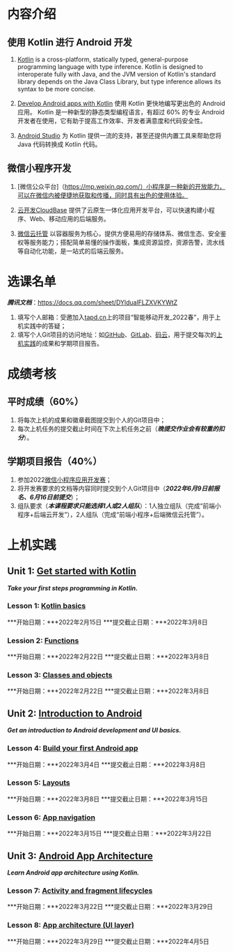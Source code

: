 # 内容介绍

## 使用 Kotlin 进行 Android 开发
1. [Kotlin](https://kotlinlang.org/) is a cross-platform, statically typed, general-purpose programming language with type inference. Kotlin is designed to interoperate fully with Java, and the JVM version of Kotlin's standard library depends on the Java Class Library, but type inference allows its syntax to be more concise.

2. [Develop Android apps with Kotlin](https://developer.android.com/kotlin) 使用 Kotlin 更快地编写更出色的 Android 应用。 Kotlin 是一种新型的静态类型编程语言，有超过 60% 的专业 Android 开发者在使用，它有助于提高工作效率、开发者满意度和代码安全性。

3. [Android Studio](https://developer.android.com/studio) 为 Kotlin 提供一流的支持，甚至还提供内置工具来帮助您将 Java 代码转换成 Kotlin 代码。

## 微信小程序开发
1. [微信公众平台]（https://mp.weixin.qq.com/）小程序是一种新的开放能力，可以在微信内被便捷地获取和传播，同时具有出色的使用体验。

2. [云开发CloudBase](https://cloudbase.net/) 提供了云原生一体化应用开发平台，可以快速构建小程序、Web、移动应用的后端服务。

3. [微信云托管](https://cloud.weixin.qq.com/cloudrun) 以容器服务为核心，提供方便易用的存储体系、微信生态、安全鉴权等服务能力；搭配简单易懂的操作面板，集成资源监控，资源告警，流水线等自动化功能，是一站式的后端云服务。


# 选课名单
***腾讯文档***：https://docs.qq.com/sheet/DYldualFLZXVKYWtZ
1. 填写个人邮箱：受邀加入[tapd.cn](https://www.tapd.cn/)上的项目“智能移动开发_2022春”，用于上机实践中的答疑；
2. 填写个人Git项目的访问地址：如[GitHub](https://github.com)、[GitLab](https://about.gitlab.com)、[码云](https://gitee.com)，用于提交每次的[上机实践](https://g.co/android/student)的成果和学期项目报告。


# 成绩考核
## 平时成绩（60%）
1. 将每次上机的成果和徽章截图提交到个人的Git项目中；
2. 每次上机任务的提交截止时间在下次上机任务之前（***晚提交作业会有较重的扣分***）。

## 学期项目报告（40%）
1. 参加2022[微信小程序应用开发赛](https://developers.weixin.qq.com/community/competition)；
2. 将开发赛要求的文档等内容同时提交到个人Git项目中（***2022年6月9日前报名、6月16日前提交***）；
3. 组队要求（***本课程要求只能选择1人或2人组队***）：1人独立组队（完成“前端小程序+后端云开发”），2人组队（完成“前端小程序+后端微信云托管”）。


# 上机实践

## Unit 1: [Get started with Kotlin](https://developer.android.com/courses/android-development-with-kotlin/unit-1)
***Take your first steps programming in Kotlin.***

### Lesson 1: [Kotlin basics](https://developer.android.com/courses/pathways/android-development-with-kotlin-1) 
***开始日期：***2022年2月15日
***提交截止日期：***2022年3月8日

### Lession 2: [Functions](https://developer.android.com/courses/pathways/android-development-with-kotlin-2)
***开始日期：***2022年2月22日
***提交截止日期：***2022年3月8日

### Lesson 3: [Classes and objects](https://developer.android.com/courses/pathways/android-development-with-kotlin-3)
***开始日期：***2022年2月22日
***提交截止日期：***2022年3月8日

## Unit 2: [Introduction to Android](https://developer.android.com/courses/android-development-with-kotlin/unit-2)
***Get an introduction to Android development and UI basics.***

### Lesson 4: [Build your first Android app](https://developer.android.com/courses/pathways/android-development-with-kotlin-4)
***开始日期：***2022年3月4日
***提交截止日期：***2022年3月8日

### Lesson 5: [Layouts](https://developer.android.com/courses/pathways/android-development-with-kotlin-5)
***开始日期：***2022年3月8日
***提交截止日期：***2022年3月15日

### Lesson 6: [App navigation](https://developer.android.com/courses/pathways/android-development-with-kotlin-6)
***开始日期：***2022年3月15日
***提交截止日期：***2022年3月22日

## Unit 3: [Android App Architecture](https://developer.android.com/courses/android-development-with-kotlin/unit-3)
***Learn Android app architecture using Kotlin.***

### Lesson 7: [Activity and fragment lifecycles](https://developer.android.com/courses/pathways/android-development-with-kotlin-7)
***开始日期：***2022年3月22日
***提交截止日期：***2022年3月29日

### Lesson 8: [App architecture (UI layer)](https://developer.android.com/courses/pathways/android-development-with-kotlin-8)
***开始日期：***2022年3月29日
***提交截止日期：***2022年4月5日
